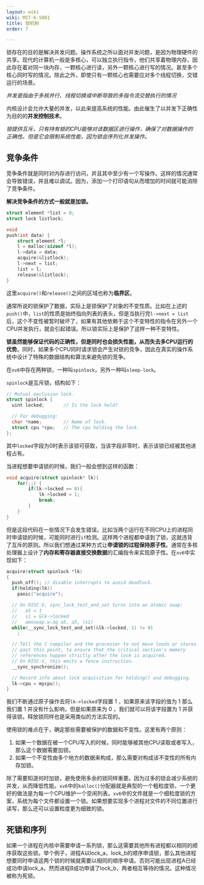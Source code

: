 ```yaml
---
layout: wiki
wiki: MIT-6.S081
title: 锁机制
order: 7

---
```


锁存在的目的是解决并发问题。操作系统之所以面对并发问题，是因为物理硬件的共享。现代的计算机一般是多核心，可以独立执行指令，他们共享着物理内存，因此存在着对同一块内存，一颗核心进行读，另外一颗核心进行写的情况。甚至多个核心同时写的情况。除此之外，即使只有一颗核心也需要应对多个线程切换，交错运行的场景。

*并发是指由于多核并行、线程切换或中断导致的多指令流交替执行的情况*

内核设计会允许大量的并发，以此来提高系统的性能。由此催生了以并发下正确性为目的的**并发控制技术**。

*锁提供互斥，只有持有锁的CPU能够对该数据区进行操作，确保了对数据操作的正确性。但是它会限制系统性能，因为锁会序列化并发操作。*

## 竞争条件

竞争条件就是同时对内存进行访问，并且其中至少有一个写操作。这样的情况通常会导致错误，并且难以调试。因为，添加一个打印语句从而增加的时间就可能消除了竞争条件。

**解决竞争条件的方式一般就是加锁。**

```C
struct element *list = 0;
struct lock listlock;

void
push(int data) {
	struct element *l;
	l = malloc(sizeof *l);
	l->data = data;
	acquire(&listlock);
	l->next = list;
	list = l;
	release(&listlock);
}

```

这里`acquire()`和`release()`之间的区域也称为**临界区**。

通常所说的锁保护了数据，实际上是锁保护了对象的不变性质。比如在上述的`push()`中，`list`的性质是始终指向列表的表头，但是当执行完`l->next = list`后，这个不变性被暂时破坏了，如果有其他依赖于这个不变特性的指令在另外一个CPU并发执行，就会引起错误。所以锁实际上是保护了这样一种不变特性。

**锁虽然能够保证代码的正确性，但是同时也会损失性能，从而失去多CPU运行的优势**。同时，如果多个CPU同时请求锁会产生对锁的竞争，因此在真实的操作系统中设计了特殊的数据结构和算法来避免锁的竞争。

在`xv6`中存在两种锁，一种叫`spinlock`，另外一种叫`sleep-lock`。

`spinlock`是互斥锁，结构如下：

```C
// Mutual exclusion lock.
struct spinlock {
  uint locked;       // Is the lock held?

  // For debugging:
  char *name;        // Name of lock.
  struct cpu *cpu;   // The cpu holding the lock.
};
```

其中`locked`字段为0时表示该锁可获取，当该字段非零时，表示该锁已经被其他进程占有。

当进程想要申请锁的时候，我们一般会想到这样的函数：

```C
void acquire(struct spinlock* lk){
	for(;;) {
		if(lk->locked == 0){
			lk->locked = 1;
			break;
		}
	}
}
```

但是这段代码在一些情况下会发生错误。比如当两个运行在不同CPU上的进程同时申请锁的时候，可能同时进行`if`检测。这样两个进程都申请到了锁，这就违背了互斥的原则。所以我们想通过某种方式让**申请锁的过程保持原子性**。通常在多核处理器上设计了**内存和寄存器直接交换数据**的汇编指令来实现原子性。在`xv6`中实现如下：

```C
acquire(struct spinlock *lk)
{
  push_off(); // disable interrupts to avoid deadlock.
  if(holding(lk))
    panic("acquire");

  // On RISC-V, sync_lock_test_and_set turns into an atomic swap:
  //   a5 = 1
  //   s1 = &lk->locked
  //   amoswap.w.aq a5, a5, (s1)
  while(__sync_lock_test_and_set(&lk->locked, 1) != 0)
    ;

  // Tell the C compiler and the processor to not move loads or stores
  // past this point, to ensure that the critical section's memory
  // references happen strictly after the lock is acquired.
  // On RISC-V, this emits a fence instruction.
  __sync_synchronize();

  // Record info about lock acquisition for holding() and debugging.
  lk->cpu = mycpu();
}
```

我们不断通过原子操作去将`lk->locked`字段置 1 ，如果原来该字段的值为 1 那么我们置 1 并没有什么影响，但是如果原来为 0 ，我们就可以将该字段置为 1 并获得该锁。释放锁同样也是采用类似的方法实现的。

使用锁的难点在于，确定那些需要被保护的数据和不变性。这里有两个原则：

1. 如果一个数据在被一个CPU写入的时候，同时能够被其他CPU读取或者写入，那么这个数据需要加锁。
2. 如果一个不变性由多个地方的数据来构成，那么需要对构成该不变性的所有内存加锁。

除了需要知道何时加锁，避免使用多余的锁同样重要。因为过多的锁会减少系统的并发，从而降低性能。`xv6`中的`kalloc()`分配器就是典型的一个粗粒度锁，一个更好的做法是为每一个CPU维护一个空闲列表。`xv6`中的文件就是一个细粒度锁的方案，系统为每个文件都设置一个锁。如果想要实现多个进程对文件的不同位置进行读写，那么还可以设置粒度更为细致的锁。

## 死锁和序列

如果一个进程在内核中需要申请一系列锁，那么这需要其他所有进程都以相同的顺序获取这些锁。举个例子，进程A以lock_a，lock_b的顺序申请锁，那么其他进程想要同时申请这两个锁的时候就需要以相同的顺序申请。否则可能出现进程A已经成功申请lock_a，然而进程B成功申请了lock_b，两者相互等待的情况。这种情况被称为死锁。
